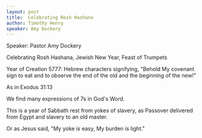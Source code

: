 ```yaml
---
layout: post
title:  Celebrating Rosh Hashana
author: Timothy Henry
speaker: Amy Dockery
---
```


Speaker: Pastor Amy Dockery

Celebrating Rosh Hashana, Jewish New Year, Feast of Trumpets

Year of Creation 5777:  Hebrew characters signifying, "Behold My covenant sign to eat and to observe the end of the old and the beginning of the new!"

As in Exodus 31:13

We find many expressions of 7s in God's Word.

This is a year of Sabbath rest from yokes of slavery, as Passover delivered from Egypt and slavery to an old master.

Or as Jesus said, "My yoke is easy, My burden is light."